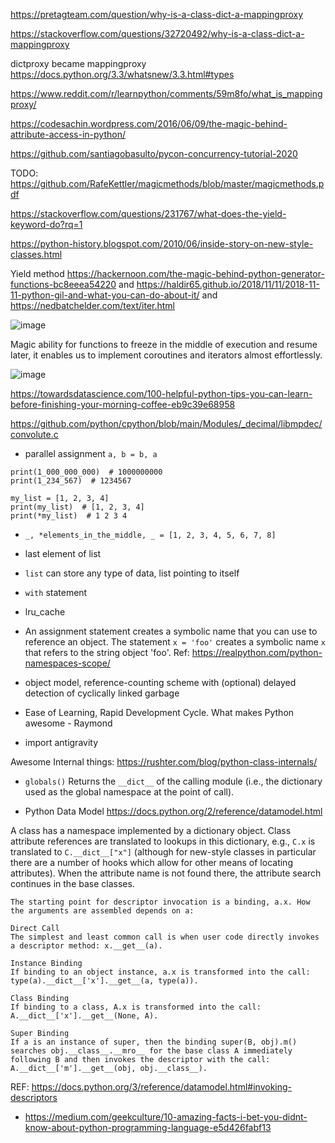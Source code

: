 https://pretagteam.com/question/why-is-a-class-dict-a-mappingproxy


https://stackoverflow.com/questions/32720492/why-is-a-class-dict-a-mappingproxy

dictproxy became mappingproxy https://docs.python.org/3.3/whatsnew/3.3.html#types

https://www.reddit.com/r/learnpython/comments/59m8fo/what_is_mappingproxy/

https://codesachin.wordpress.com/2016/06/09/the-magic-behind-attribute-access-in-python/

https://github.com/santiagobasulto/pycon-concurrency-tutorial-2020

TODO: https://github.com/RafeKettler/magicmethods/blob/master/magicmethods.pdf

https://stackoverflow.com/questions/231767/what-does-the-yield-keyword-do?rq=1

https://python-history.blogspot.com/2010/06/inside-story-on-new-style-classes.html

Yield method https://hackernoon.com/the-magic-behind-python-generator-functions-bc8eeea54220 and https://haldir65.github.io/2018/11/11/2018-11-11-python-gil-and-what-you-can-do-about-it/ and https://nedbatchelder.com/text/iter.html

![image](https://user-images.githubusercontent.com/19663316/153640732-a2744c88-e42d-4a5c-96ab-28744e2ae01f.png)

Magic ability for functions to freeze in the middle of execution and resume later, it enables us to implement coroutines and iterators almost effortlessly.

![image](https://user-images.githubusercontent.com/19663316/153641976-9de92cd7-6a17-4967-bafa-e6df31d4b47e.png)


https://towardsdatascience.com/100-helpful-python-tips-you-can-learn-before-finishing-your-morning-coffee-eb9c39e68958

https://github.com/python/cpython/blob/main/Modules/_decimal/libmpdec/convolute.c

* parallel assignment `a, b = b, a`

```
print(1_000_000_000)  # 1000000000
print(1_234_567)  # 1234567

my_list = [1, 2, 3, 4]
print(my_list)  # [1, 2, 3, 4]
print(*my_list)  # 1 2 3 4
```

* `_, *elements_in_the_middle, _ = [1, 2, 3, 4, 5, 6, 7, 8]`
* last element of list
* `list` can store any type of data, list pointing to itself
* `with` statement
* lru_cache
* An assignment statement creates a symbolic name that you can use to reference an object. The statement `x = 'foo'` creates a symbolic name `x` that refers to the string object 'foo'. Ref: https://realpython.com/python-namespaces-scope/
* object model, reference-counting scheme with (optional) delayed detection of cyclically linked garbage

* Ease of Learning, Rapid Development Cycle. What makes Python awesome - Raymond
* import antigravity

Awesome Internal things: https://rushter.com/blog/python-class-internals/

* `globals()` Returns the `__dict__` of the calling module (i.e., the dictionary used as the global
namespace at the point of call). 

* Python Data Model https://docs.python.org/2/reference/datamodel.html 

A class has a namespace implemented by a dictionary object. Class attribute references are translated to lookups in this dictionary, e.g., `C.x` is translated to `C.__dict__["x"]` (although for new-style classes in particular there are a number of hooks which allow for other means of locating attributes). When the attribute name is not found there, the attribute search continues in the base classes.

```
The starting point for descriptor invocation is a binding, a.x. How the arguments are assembled depends on a:

Direct Call
The simplest and least common call is when user code directly invokes a descriptor method: x.__get__(a).

Instance Binding
If binding to an object instance, a.x is transformed into the call: type(a).__dict__['x'].__get__(a, type(a)).

Class Binding
If binding to a class, A.x is transformed into the call: A.__dict__['x'].__get__(None, A).

Super Binding
If a is an instance of super, then the binding super(B, obj).m() searches obj.__class__.__mro__ for the base class A immediately following B and then invokes the descriptor with the call: A.__dict__['m'].__get__(obj, obj.__class__).
```

REF: https://docs.python.org/3/reference/datamodel.html#invoking-descriptors

* https://medium.com/geekculture/10-amazing-facts-i-bet-you-didnt-know-about-python-programming-language-e5d426fabf13
